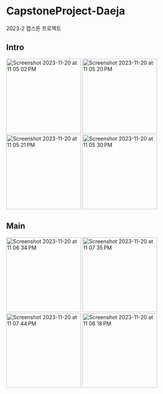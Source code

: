 # CapstoneProject-Daeja
2023-2 캡스톤 프로젝트

## Intro
<img width="200" alt="Screenshot 2023-11-20 at 11 05 02 PM" src="https://github.com/j-ra1n/Capstone_DaeJa/assets/118893707/6f031a8f-3d91-4e8a-94cc-f3c1fb1b6bf9">
<img width="200" alt="Screenshot 2023-11-20 at 11 05 20 PM" src="https://github.com/j-ra1n/Capstone_DaeJa/assets/118893707/f5e43dac-c8f2-4836-bb9d-235053bd1437">
<img width="200" alt="Screenshot 2023-11-20 at 11 05 21 PM" src="https://github.com/j-ra1n/Capstone_DaeJa/assets/118893707/14e2ea82-1f24-4ec8-8b99-1b1c01c1057d">
<img width="200" alt="Screenshot 2023-11-20 at 11 05 30 PM" src="https://github.com/j-ra1n/Capstone_DaeJa/assets/118893707/a3e4c4a3-0c52-44f7-926d-25db8926b83f">

## Main
<img width="200" alt="Screenshot 2023-11-20 at 11 06 34 PM" src="https://github.com/j-ra1n/Capstone_DaeJa/assets/118893707/79769060-5472-4393-a5b9-fbfab219a65c">
<img width="200" alt="Screenshot 2023-11-20 at 11 07 35 PM" src="https://github.com/j-ra1n/Capstone_DaeJa/assets/118893707/4904514d-9f65-4050-b796-ade3dbaae674">
<img width="200" alt="Screenshot 2023-11-20 at 11 07 44 PM" src="https://github.com/j-ra1n/Capstone_DaeJa/assets/118893707/5e50506e-ae1b-43fe-8d66-92ab4106eea5">
<img width="200" alt="Screenshot 2023-11-20 at 11 06 18 PM" src="https://github.com/j-ra1n/Capstone_DaeJa/assets/118893707/d5ee7da7-2637-4790-a668-01fab77a9e78">

